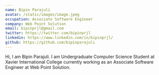 ```yaml
---
name: Bipin Parajuli
avatar: /static/images/image.jpeg
occupation: Associate Software Engineer
company: Web Point Solution
email: bipinprjl@gmail.com
twitter: https://twitter.com/bipinprjl
linkedin: https://www.linkedin.com/in/bipinprjl/
github: https://github.com/bipinparajuli
---
```


Hi, I am Bipin Parajuli. I am Undergraduate Computer Science Student at Xavier International College currently working as an Associate Software Engineer at Web Point Solution.
